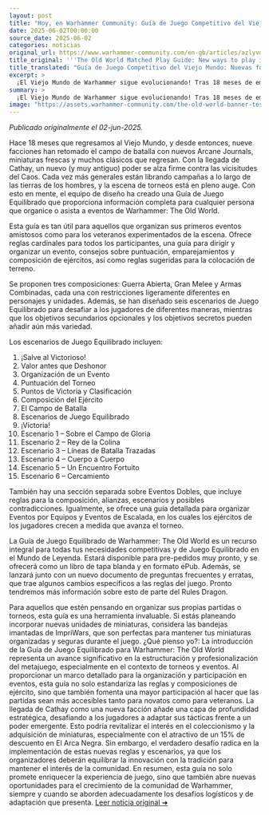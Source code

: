 ```yaml
---
layout: post
title: "Hoy, en Warhammer Community: Guía de Juego Competitivo del Viejo Mundo: Nuevas formas de jugar en el Mundo de Leyenda - Comunidad Warhammer"
date: 2025-06-02T00:00:00
source_date: 2025-06-02
categories: noticias
original_url: https://www.warhammer-community.com/en-gb/articles/azlyvdkm/the-old-world-matched-play-guide-new-ways-to-play-in-the-world-of-legend/
title_original: '''The Old World Matched Play Guide: New ways to play in the World of Legend - Warhammer Community'''
title_translated: "Guía de Juego Competitivo del Viejo Mundo: Nuevas formas de jugar en el Mundo de Leyenda - Comunidad Warhammer"
excerpt: >
  ¡El Viejo Mundo de Warhammer sigue evolucionando! Tras 18 meses de emocionantes batallas, nueve facciones han regresado con nuevos diarios arcanos y miniaturas. Ahora, con la llegada de Cathay, una antigua potencia se alza contra el Caos. La Guía de Juego Competitivo ofrece a organizadores y jugadores toda la información necesaria para eventos, desde reglas cardinales hasta consejos sobre composición de ejércitos y escenarios desafiantes. Prepárate para explorar tres composiciones sugeridas y seis escenarios que pondrán a prueba tus habilidades estratégicas. ¡No te pierdas esta oportunidad de sumergirte en el Mundo de Leyenda!
summary: >
  ¡El Viejo Mundo de Warhammer sigue evolucionando! Tras 18 meses de emocionantes batallas, nueve facciones han regresado con nuevos diarios arcanos y miniaturas. Ahora, con la llegada de Cathay, una antigua potencia se alza contra el Caos. La Guía de Juego Competitivo ofrece a organizadores y jugadores toda la información necesaria para eventos, desde reglas cardinales hasta consejos sobre composición de ejércitos y escenarios desafiantes. Prepárate para explorar tres composiciones sugeridas y seis escenarios que pondrán a prueba tus habilidades estratégicas. ¡No te pierdas esta oportunidad de sumergirte en el Mundo de Leyenda!
image: "https://assets.warhammer-community.com/the-old-world-banner-test.jpg"
---
```


*Publicado originalmente el 02-jun-2025.*

Hace 18 meses que regresamos al Viejo Mundo, y desde entonces, nueve facciones han retomado el campo de batalla con nuevos Arcane Journals, miniaturas frescas y muchos clásicos que regresan. Con la llegada de Cathay, un nuevo (y muy antiguo) poder se alza firme contra las vicisitudes del Caos. Cada vez más generales están librando campañas a lo largo de las tierras de los hombres, y la escena de torneos está en pleno auge. Con esto en mente, el equipo de diseño ha creado una Guía de Juego Equilibrado que proporciona información completa para cualquier persona que organice o asista a eventos de Warhammer: The Old World.

Esta guía es tan útil para aquellos que organizan sus primeros eventos amistosos como para los veteranos experimentados de la escena. Ofrece reglas cardinales para todos los participantes, una guía para dirigir y organizar un evento, consejos sobre puntuación, emparejamientos y composición de ejércitos, así como reglas sugeridas para la colocación de terreno.

Se proponen tres composiciones: Guerra Abierta, Gran Melee y Armas Combinadas, cada una con restricciones ligeramente diferentes en personajes y unidades. Además, se han diseñado seis escenarios de Juego Equilibrado para desafiar a los jugadores de diferentes maneras, mientras que los objetivos secundarios opcionales y los objetivos secretos pueden añadir aún más variedad.

Los escenarios de Juego Equilibrado incluyen:

1. ¡Salve al Victorioso!
2. Valor antes que Deshonor
3. Organización de un Evento
4. Puntuación del Torneo
5. Puntos de Victoria y Clasificación
6. Composición del Ejército
7. El Campo de Batalla
8. Escenarios de Juego Equilibrado
9. ¡Victoria!
10. Escenario 1 – Sobre el Campo de Gloria
11. Escenario 2 – Rey de la Colina
12. Escenario 3 – Líneas de Batalla Trazadas
13. Escenario 4 – Cuerpo a Cuerpo
14. Escenario 5 – Un Encuentro Fortuito
15. Escenario 6 – Cercamiento

También hay una sección separada sobre Eventos Dobles, que incluye reglas para la composición, alianzas, escenarios y posibles contradicciones. Igualmente, se ofrece una guía detallada para organizar Eventos por Equipos y Eventos de Escalada, en los cuales los ejércitos de los jugadores crecen a medida que avanza el torneo.

La Guía de Juego Equilibrado de Warhammer: The Old World es un recurso integral para todas tus necesidades competitivas y de Juego Equilibrado en el Mundo de Leyenda. Estará disponible para pre-pedidos muy pronto, y se ofrecerá como un libro de tapa blanda y en formato ePub. Además, se lanzará junto con un nuevo documento de preguntas frecuentes y erratas, que trae algunos cambios específicos a las reglas del juego. Pronto tendremos más información sobre esto de parte del Rules Dragon.

Para aquellos que estén pensando en organizar sus propias partidas o torneos, esta guía es una herramienta invaluable. Si estás planeando incorporar nuevas unidades de miniaturas, considera las bandejas imantadas de ImpriWars, que son perfectas para mantener tus miniaturas organizadas y seguras durante el juego.
¿Qué pienso yo?: La introducción de la Guía de Juego Equilibrado para Warhammer: The Old World representa un avance significativo en la estructuración y profesionalización del metajuego, especialmente en el contexto de torneos y eventos. Al proporcionar un marco detallado para la organización y participación en eventos, esta guía no solo estandariza las reglas y composiciones de ejército, sino que también fomenta una mayor participación al hacer que las partidas sean más accesibles tanto para novatos como para veteranos. La llegada de Cathay como una nueva facción añade una capa de profundidad estratégica, desafiando a los jugadores a adaptar sus tácticas frente a un poder emergente. Esto podría revitalizar el interés en el coleccionismo y la adquisición de miniaturas, especialmente con el atractivo de un 15% de descuento en El Arca Negra. Sin embargo, el verdadero desafío radica en la implementación de estas nuevas reglas y escenarios, ya que los organizadores deberán equilibrar la innovación con la tradición para mantener el interés de la comunidad. En resumen, esta guía no solo promete enriquecer la experiencia de juego, sino que también abre nuevas oportunidades para el crecimiento de la comunidad de Warhammer, siempre y cuando se aborden adecuadamente los desafíos logísticos y de adaptación que presenta.
[Leer noticia original ➜](https://www.warhammer-community.com/en-gb/articles/azlyvdkm/the-old-world-matched-play-guide-new-ways-to-play-in-the-world-of-legend/)
